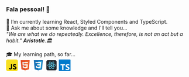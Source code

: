 ### Fala pessoal! 👋

🌱 I’m currently learning React, Styled Components and TypeScript.  
💬 Ask me about some knowledge and I'll tell you...  
   *"We are what we do repeatedly. Excellence, therefore, is not an act but a habit." **Aristotle**.:classical_building:*  
   

:mortar_board: My learning path, so far...   
<img alt="JavaScript" src="./assets/javascript_logo.svg" title="JavaScript" width="32px"> <img alt="HTML" src="./assets/html_logo.svg"  title="HTML" width="32px"> <img alt="CSS" src="./assets/css_logo.svg"  title="CSS" width="32px"> <img alt="React" src="./assets/react_logo.svg"  title="React" width="32px"> <img alt="TypeScript" src="./assets/typescript_logo.svg" title="TypeScript" width="32px">
